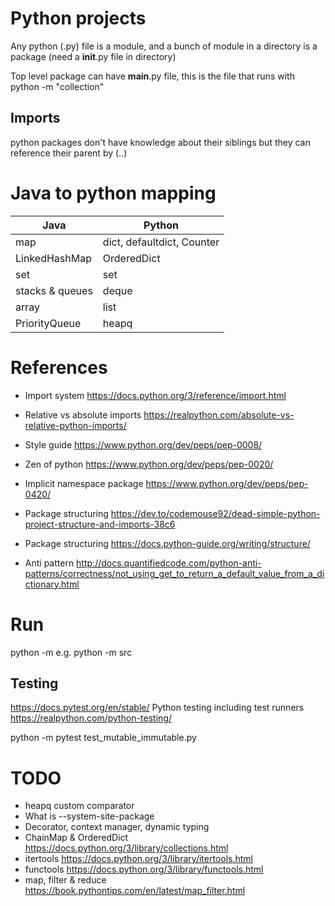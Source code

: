 # Python projects

Any python (.py) file is a module, and a bunch of module in a directory is a package (need a __init__.py file in directory)

Top level package can have __main__.py file, this is the file that runs with python -m "collection"

## Imports
python packages don't have knowledge about their siblings but they can reference their parent by (..)

# Java to python mapping
| Java             |  Python       |
| ---------------- | ------------- |
| map              | dict, defaultdict, Counter|
| LinkedHashMap    | OrderedDict |
| set              | set|
| stacks & queues  | deque         |
| array            | list|
| PriorityQueue    | heapq|

# References
* Import system https://docs.python.org/3/reference/import.html
* Relative vs absolute imports https://realpython.com/absolute-vs-relative-python-imports/
* Style guide https://www.python.org/dev/peps/pep-0008/
* Zen of python https://www.python.org/dev/peps/pep-0020/
* Implicit namespace package https://www.python.org/dev/peps/pep-0420/

* Package structuring https://dev.to/codemouse92/dead-simple-python-project-structure-and-imports-38c6
* Package structuring https://docs.python-guide.org/writing/structure/

* Anti pattern http://docs.quantifiedcode.com/python-anti-patterns/correctness/not_using_get_to_return_a_default_value_from_a_dictionary.html

# Run
python -m <module-name> e.g. python -m src 

## Testing
https://docs.pytest.org/en/stable/
Python testing including test runners https://realpython.com/python-testing/

python -m pytest test_mutable_immutable.py

# TODO
* heapq custom comparator
* What is --system-site-package
* Decorator, context manager, dynamic typing
* ChainMap & OrderedDict https://docs.python.org/3/library/collections.html
* itertools https://docs.python.org/3/library/itertools.html
* functools https://docs.python.org/3/library/functools.html
* map, filter & reduce https://book.pythontips.com/en/latest/map_filter.html